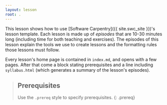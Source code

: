 ```yaml
---
layout: lesson
root: .
---
```

This lesson shows how to use
[Software Carpentry]({{ site.swc_site }})'s lesson template.
Each lesson is made up of *episodes* that are 10-30 minutes long
(including time for both teaching and exercises).
The episodes of this lesson explain the tools we use to create lessons
and the formatting rules those lessons must follow.

Every lesson's home page is contained in `index.md`,
and opens with a few pages.
After that come
a block stating prerequisites
and a line including `syllabus.html`
(which generates a summary of the lesson's episodes).

> ## Prerequisites
>
> Use the `.prereq` style to specify prerequisites.
{: .prereq}
